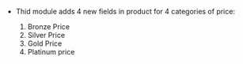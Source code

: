 - Thid module adds 4 new fields in product for 4 categories of price:

  1.  Bronze Price
  2.  Silver Price
  3.  Gold Price
  4.  Platinum price
